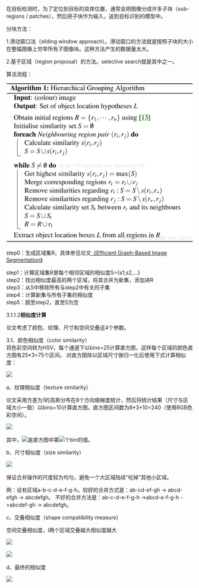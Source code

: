 在目标检测时，为了定位到目标的具体位置，通常会把图像分成许多子块（sub-regions / patches），然后把子块作为输入，送到目标识别的模型中。

分块方法：

1.滑动窗口法（sliding window approach）。滑动窗口的方法就是按照子块的大小在整幅图像上穷举所有子图像块。这种方法产生的数据量太大。

2.基于区域（region proposal）的方法。selective search就是其中之一。

算法流程：

![](/assets/SelectiveSearch.png)

step0：生成区域集R，具体参见论文[《Efficient Graph-Based Image Segmentation》](http://blog.csdn.net/guoyunfei20/article/details/78727972)

step1：计算区域集R里每个相邻区域的相似度S={s1,s2,…}  
step2：找出相似度最高的两个区域，将其合并为新集，添加进R  
step3：从S中移除所有与step2中有关的子集  
step4：计算新集与所有子集的相似度  
step5：跳至step2，直至S为空

3.1.1.2**相似度计算**

论文考虑了颜色、纹理、尺寸和空间交叠这4个参数。

3.1、颜色相似度（color similarity）  
将色彩空间转为HSV，每个通道下以bins=25计算直方图，这样每个区域的颜色直方图有25\*3=75个区间。 对直方图除以区域尺寸做归一化后使用下式计算相似度：

![](https://img-blog.csdn.net/20171206151946328?watermark/2/text/aHR0cDovL2Jsb2cuY3Nkbi5uZXQvZ3VveXVuZmVpMjA=/font/5a6L5L2T/fontsize/400/fill/I0JBQkFCMA==/dissolve/70/gravity/Center)

a、纹理相似度（texture similarity）

论文采用方差为1的高斯分布在8个方向做梯度统计，然后将统计结果（尺寸与区域大小一致）以bins=10计算直方图。直方图区间数为8\*3\*10=240（使用RGB色彩空间）。

![](https://www.learnopencv.com/wp-content/ql-cache/quicklatex.com-169d419080f56b69f9645cd13ee5b0ac_l3.png)

其中，![](https://www.learnopencv.com/wp-content/ql-cache/quicklatex.com-a9283008bc26743f78b7ac5644fa42d7_l3.png)是直方图中第![](https://www.learnopencv.com/wp-content/ql-cache/quicklatex.com-19a1201960f1c720275a7fd8ab39ea27_l3.png)个bin的值。

b、尺寸相似度（size similarity）

![](https://www.learnopencv.com/wp-content/ql-cache/quicklatex.com-ed6bd32a9661aa84228d1ca1c75f5d29_l3.png)

保证合并操作的尺度较为均匀，避免一个大区域陆续“吃掉”其他小区域。

例：设有区域a-b-c-d-e-f-g-h。较好的合并方式是：ab-cd-ef-gh -&gt; abcd-efgh -&gt; abcdefgh。 不好的合并方法是：ab-c-d-e-f-g-h -&gt;abcd-e-f-g-h -&gt;abcdef-gh -&gt; abcdefgh。

c、交叠相似度（shape compatibility measure）

空间交叠相似度，l两个区域交叠越大相似度越大

![](https://www.learnopencv.com/wp-content/ql-cache/quicklatex.com-9a3fdf638488b3c77915b9b83bf2f3e1_l3.png)

![](https://img-blog.csdn.net/20171206153459399?watermark/2/text/aHR0cDovL2Jsb2cuY3Nkbi5uZXQvZ3VveXVuZmVpMjA=/font/5a6L5L2T/fontsize/400/fill/I0JBQkFCMA==/dissolve/70/gravity/Center)

d、最终的相似度

![](https://www.learnopencv.com/wp-content/ql-cache/quicklatex.com-67a3c5c3f45a9407ee513056c759f095_l3.png)

